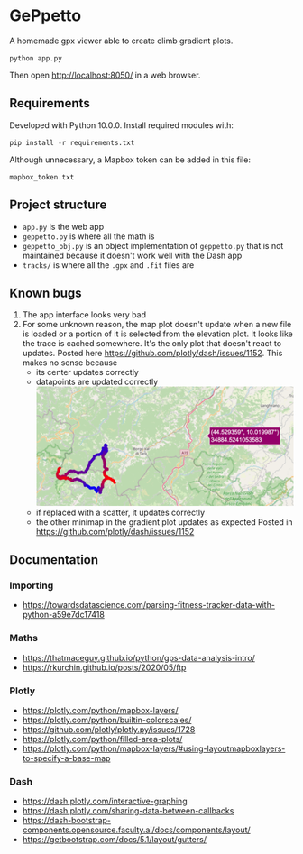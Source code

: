 # GePpetto

A homemade gpx viewer able to create climb gradient plots.

    python app.py

Then open [http://localhost:8050/](http://localhost:8050/) in a web browser.

## Requirements

Developed with Python 10.0.0. Install required modules with:

    pip install -r requirements.txt

Although unnecessary, a Mapbox token can be added in this file:

    mapbox_token.txt

## Project structure

* `app.py` is the web app
* `geppetto.py` is where all the math is
* `geppetto_obj.py` is an object implementation of `geppetto.py` that is not maintained because it doesn't work well
  with the Dash app
* `tracks/` is where all the `.gpx` and `.fit` files are

## Known bugs

1. The app interface looks very bad
2. For some unknown reason, the map plot doesn't update when a new file is loaded or a portion of it is selected from the
  elevation plot. It looks like the trace is cached somewhere. It's the only plot that doesn't react to updates. Posted 
  here https://github.com/plotly/dash/issues/1152. This
  makes no sense because
    * its center updates correctly
    * datapoints are updated correctly ![](docs/map_update_bug.png)
    * if replaced with a scatter, it updates correctly
    * the other minimap in the gradient plot updates as expected
   Posted in https://github.com/plotly/dash/issues/1152

## Documentation

### Importing
* https://towardsdatascience.com/parsing-fitness-tracker-data-with-python-a59e7dc17418

### Maths
* https://thatmaceguy.github.io/python/gps-data-analysis-intro/
* https://rkurchin.github.io/posts/2020/05/ftp

### Plotly
* https://plotly.com/python/mapbox-layers/
* https://plotly.com/python/builtin-colorscales/
* https://github.com/plotly/plotly.py/issues/1728
* https://plotly.com/python/filled-area-plots/
* https://plotly.com/python/mapbox-layers/#using-layoutmapboxlayers-to-specify-a-base-map

### Dash
* https://dash.plotly.com/interactive-graphing
* https://dash.plotly.com/sharing-data-between-callbacks
* https://dash-bootstrap-components.opensource.faculty.ai/docs/components/layout/
* https://getbootstrap.com/docs/5.1/layout/gutters/
